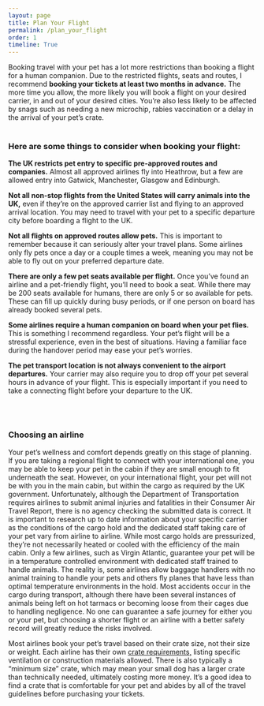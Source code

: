 ```yaml
---
layout: page
title: Plan Your Flight
permalink: /plan_your_flight
order: 1
timeline: True
---
```

Booking travel with your pet has a lot more restrictions than booking a flight for a human companion.  Due to the restricted flights, seats and routes, I recommend <b>booking your tickets at least two months in advance.</b>  The more time you allow, the more likely you will book a flight on your desired carrier, in and out of your desired cities.  You’re also less likely to be affected by snags such as needing a new microchip, rabies vaccination or a delay in the arrival of your pet’s crate.
<br><br>
<h3>Here are some things to consider when booking your flight:</h3>

<b>The UK restricts pet entry to specific pre-approved routes and companies.</b>  Almost all approved airlines fly into Heathrow, but a few are allowed entry into Gatwick, Manchester, Glasgow and Edinburgh.  

<b>Not all non-stop flights from the United States will carry animals into the UK,</b> even if they’re on the approved carrier list and flying to an approved arrival location.  You may need to travel with your pet to a specific departure city before boarding a flight to the UK.  

<b>Not all flights on approved routes allow pets.</b>  This is important to remember because it can seriously alter your travel plans.  Some airlines only fly pets once a day or a couple times a week, meaning you may not be able to fly out on your preferred departure date.

<b>There are only a few pet seats available per flight.</b>  Once you’ve found an airline and a pet-friendly flight, you’ll need to book a seat.  While there may be 200 seats available for humans, there are only 5 or so available for pets.  These can fill up quickly during busy periods, or if one person on board has already booked several pets.
  
<b>Some airlines require a human companion on board when your pet flies.</b>  This is something I recommend regardless.  Your pet’s flight will be a stressful experience, even in the best of situations.  Having a familiar face during the handover period may ease your pet’s worries.

<b>The pet transport location is not always convenient to the airport departures.</b>  Your carrier may also require you to drop off your pet several hours in advance of your flight.  This is especially important if you need to take a connecting flight before your departure to the UK.  

<br><br>
<h3>Choosing an airline</h3>

Your pet’s wellness and comfort depends greatly on this stage of planning.  If you are taking a regional flight to connect with your international one, you may be able to keep your pet in the cabin if they are small enough to fit underneath the seat.  However, on your international flight, your pet will not be with you in the main cabin, but within the cargo as required by the UK government.  Unfortunately, although the Department of Transportation requires airlines to submit animal injuries and fatalities in their Consumer Air Travel Report, there is no agency checking the submitted data is correct.  It is important to research up to date information about your specific carrier as the conditions of the cargo hold and the dedicated staff taking care of your pet vary from airline to airline.  While most cargo holds are pressurized, they’re not necessarily heated or cooled with the efficiency of the main cabin.  Only a few airlines, such as Virgin Atlantic, guarantee your pet will be in a temperature controlled environment with dedicated staff trained to handle animals.  The reality is, some airlines allow baggage handlers with no animal training to handle your pets and others fly planes that have less than optimal temperature environments in the hold.  Most accidents occur in the cargo during transport, although there have been several instances of animals being left on hot tarmacs or becoming loose from their cages due to handling negligence.  No one can guarantee a safe journey for either you or your pet, but choosing a shorter flight or an airline with a better safety record will greatly reduce the risks involved.

Most airlines book your pet’s travel based on their crate size, not their size or weight.  Each airline has their own <a href="/buying-a-crate">crate requirements,</a> listing specific ventilation or construction materials allowed.  There is also typically a “minimum size” crate, which may mean your small dog has a larger crate than technically needed, ultimately costing more money.  It’s a good idea to find a crate that is comfortable for your pet and abides by all of the travel guidelines before purchasing your tickets.
